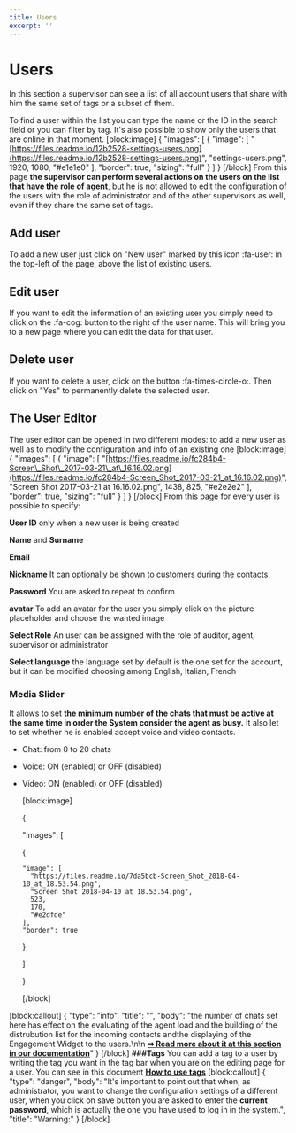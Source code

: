 ```yaml
---
title: Users
excerpt: ''
---
```


# Users

In this section a supervisor can see a list of all account users that share with him the same set of tags or a subset of them.

To find a user within the list you can type the name or the ID in the search field or you can filter by tag. It's also possible to show only the users that are online in that moment. \[block:image\] { "images": \[ { "image": \[ "[https://files.readme.io/12b2528-settings-users.png](https://files.readme.io/12b2528-settings-users.png)", "settings-users.png", 1920, 1080, "\#e1e1e0" \], "border": true, "sizing": "full" } \] } \[/block\] From this page **the supervisor can perform several actions on the users on the list that have the role of agent**, but he is not allowed to edit the configuration of the users with the role of administrator and of the other supervisors as well, even if they share the same set of tags.

## Add user

To add a new user just click on "New user" marked by this icon :fa-user: in the top-left of the page, above the list of existing users.

## Edit user

If you want to edit the information of an existing user you simply need to click on the :fa-cog: button to the right of the user name. This will bring you to a new page where you can edit the data for that user.

## Delete user

If you want to delete a user, click on the button :fa-times-circle-o:. Then click on "Yes" to permanently delete the selected user.

## The User Editor

The user editor can be opened in two different modes: to add a new user as well as to modify the configuration and info of an existing one \[block:image\] { "images": \[ { "image": \[ "[https://files.readme.io/fc284b4-Screen\_Shot\_2017-03-21\_at\_16.16.02.png](https://files.readme.io/fc284b4-Screen_Shot_2017-03-21_at_16.16.02.png)", "Screen Shot 2017-03-21 at 16.16.02.png", 1438, 825, "\#e2e2e2" \], "border": true, "sizing": "full" } \] } \[/block\] From this page for every user is possible to specify:

**User ID** only when a new user is being created

**Name** and **Surname**

**Email**

**Nickname** It can optionally be shown to customers during the contacts.

**Password** You are asked to repeat to confirm

**avatar** To add an avatar for the user you simply click on the picture placeholder and choose the wanted image

**Select Role** An user can be assigned with the role of auditor, agent, supervisor or administrator

**Select language** the language set by default is the one set for the account, but it can be modified choosing among English, Italian, French

### **Media Slider**

It allows to set **the minimum number of the chats that must be active at the same time in order the System consider the agent as busy.** It also let to set whether he is enabled accept voice and video contacts.

* Chat: from 0 to 20 chats
* Voice: ON \(enabled\) or OFF \(disabled\)
* Video: ON \(enabled\) or OFF \(disabled\)

  \[block:image\]

  {

  "images": \[

    {

  ```text
  "image": [
    "https://files.readme.io/7da5bcb-Screen_Shot_2018-04-10_at_18.53.54.png",
    "Screen Shot 2018-04-10 at 18.53.54.png",
    523,
    170,
    "#e2dfde"
  ],
  "border": true
  ```

    }

  \]

  }

  \[/block\]

\[block:callout\] { "type": "info", "title": "", "body": "the number of chats set here has effect on the evaluating of the agent load and the building of the distrubution list for the incoming contacts andthe displaying of the Engagement Widget to the users.\n\n [**➡ Read more about it at this section in our documentation**](https://docs.vivocha.com/docs/routing-and-distribution#section-agent-load-assigned-active-and-idle-chats)" } \[/block\] **\#\#\#Tags** You can add a tag to a user by writing the tag you want in the tag bar when you are on the editing page for a user. You can see in this document [**How to use tags**](doc:how-to-use-tags) \[block:callout\] { "type": "danger", "body": "It's important to point out that when, as administrator, you want to change the configuration settings of a different user, when you click on save button you are asked to enter the **current password**, which is actually the one you have used to log in in the system.", "title": "Warning:" } \[/block\]

